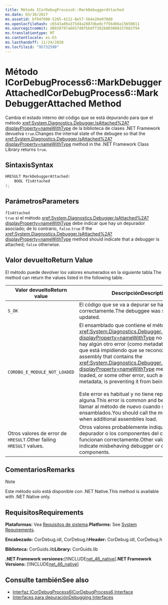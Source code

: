 ```yaml
---
title: Método ICorDebugProcess6::MarkDebuggerAttached
ms.date: 03/30/2017
ms.assetid: bf94f090-5265-4112-8e57-5b4e20e070d0
ms.openlocfilehash: c6543a89a375d4a2887dbe8cff56d66a15650811
ms.sourcegitcommit: d8020797a6657d0fbbdff362b80300815f682f94
ms.translationtype: MT
ms.contentlocale: es-ES
ms.lasthandoff: 11/24/2020
ms.locfileid: "95732598"
---
```

# <a name="icordebugprocess6markdebuggerattached-method"></a><span data-ttu-id="c8366-102">Método ICorDebugProcess6::MarkDebuggerAttached</span><span class="sxs-lookup"><span data-stu-id="c8366-102">ICorDebugProcess6::MarkDebuggerAttached Method</span></span>

<span data-ttu-id="c8366-103">Cambia el estado interno del código que se está depurando para que el método <xref:System.Diagnostics.Debugger.IsAttached%2A?displayProperty=nameWithType> de la biblioteca de clases .NET Framework devuelva `true`.</span><span class="sxs-lookup"><span data-stu-id="c8366-103">Changes the internal state of the debugee so that the <xref:System.Diagnostics.Debugger.IsAttached%2A?displayProperty=nameWithType> method in the .NET Framework Class Library returns `true`.</span></span>  
  
## <a name="syntax"></a><span data-ttu-id="c8366-104">Sintaxis</span><span class="sxs-lookup"><span data-stu-id="c8366-104">Syntax</span></span>  
  
```cpp  
HRESULT MarkDebuggerAttached(  
    BOOL fIsAttached  
);  
```  
  
## <a name="parameters"></a><span data-ttu-id="c8366-105">Parámetros</span><span class="sxs-lookup"><span data-stu-id="c8366-105">Parameters</span></span>  

 `fIsAttached`  
 <span data-ttu-id="c8366-106">`true` si el método <xref:System.Diagnostics.Debugger.IsAttached%2A?displayProperty=nameWithType> debe indicar que hay un depurador asociado; de lo contrario, `false`.</span><span class="sxs-lookup"><span data-stu-id="c8366-106">`true` if the <xref:System.Diagnostics.Debugger.IsAttached%2A?displayProperty=nameWithType> method should indicate that a debugger is attached; `false` otherwise.</span></span>  
  
## <a name="return-value"></a><span data-ttu-id="c8366-107">Valor devuelto</span><span class="sxs-lookup"><span data-stu-id="c8366-107">Return Value</span></span>  

 <span data-ttu-id="c8366-108">El método puede devolver los valores enumerados en la siguiente tabla.</span><span class="sxs-lookup"><span data-stu-id="c8366-108">The method can return the values listed in the following table.</span></span>  
  
|<span data-ttu-id="c8366-109">Valor devuelto</span><span class="sxs-lookup"><span data-stu-id="c8366-109">Return value</span></span>|<span data-ttu-id="c8366-110">Descripción</span><span class="sxs-lookup"><span data-stu-id="c8366-110">Description</span></span>|  
|------------------|-----------------|  
|`S_OK`|<span data-ttu-id="c8366-111">El código que se va a depurar se ha actualizado correctamente.</span><span class="sxs-lookup"><span data-stu-id="c8366-111">The debuggee was successfully updated.</span></span>|  
|`CORDBG_E_MODULE_NOT_LOADED`|<span data-ttu-id="c8366-112">El ensamblado que contiene el método <xref:System.Diagnostics.Debugger.IsAttached%2A?displayProperty=nameWithType> no está cargado, o hay algún otro error (como metadatos que faltan) que está impidiendo que se reconozca.</span><span class="sxs-lookup"><span data-stu-id="c8366-112">The assembly that contains the <xref:System.Diagnostics.Debugger.IsAttached%2A?displayProperty=nameWithType> method is not loaded, or some other error, such as missing metadata, is preventing it from being recognized.</span></span><br /><br /> <span data-ttu-id="c8366-113">Este error es habitual y no tiene repercusión alguna.</span><span class="sxs-lookup"><span data-stu-id="c8366-113">This error is common and benign.</span></span> <span data-ttu-id="c8366-114">Deberá llamar al método de nuevo cuando se carguen más ensamblados.</span><span class="sxs-lookup"><span data-stu-id="c8366-114">You should call the method again when additional assemblies load.</span></span>|  
|<span data-ttu-id="c8366-115">Otros valores de error de `HRESULT`.</span><span class="sxs-lookup"><span data-stu-id="c8366-115">Other failing `HRESULT` values.</span></span>|<span data-ttu-id="c8366-116">Otros valores probablemente indiquen que el depurador o los componentes del compilador no funcionan correctamente.</span><span class="sxs-lookup"><span data-stu-id="c8366-116">Other values likely indicate misbehaving debugger or compiler components.</span></span>|  
  
## <a name="remarks"></a><span data-ttu-id="c8366-117">Comentarios</span><span class="sxs-lookup"><span data-stu-id="c8366-117">Remarks</span></span>  
  
> [!NOTE]
> <span data-ttu-id="c8366-118">Este método solo está disponible con .NET Native.</span><span class="sxs-lookup"><span data-stu-id="c8366-118">This method is available with .NET Native only.</span></span>  
  
## <a name="requirements"></a><span data-ttu-id="c8366-119">Requisitos</span><span class="sxs-lookup"><span data-stu-id="c8366-119">Requirements</span></span>  

 <span data-ttu-id="c8366-120">**Plataformas:** Vea [Requisitos de sistema](../../get-started/system-requirements.md).</span><span class="sxs-lookup"><span data-stu-id="c8366-120">**Platforms:** See [System Requirements](../../get-started/system-requirements.md).</span></span>  
  
 <span data-ttu-id="c8366-121">**Encabezado:** CorDebug.idl, CorDebug.h</span><span class="sxs-lookup"><span data-stu-id="c8366-121">**Header:** CorDebug.idl, CorDebug.h</span></span>  
  
 <span data-ttu-id="c8366-122">**Biblioteca:** CorGuids.lib</span><span class="sxs-lookup"><span data-stu-id="c8366-122">**Library:** CorGuids.lib</span></span>  
  
 <span data-ttu-id="c8366-123">**.NET Framework versiones:**[!INCLUDE[net_46_native](../../../../includes/net-46-native-md.md)]</span><span class="sxs-lookup"><span data-stu-id="c8366-123">**.NET Framework Versions:** [!INCLUDE[net_46_native](../../../../includes/net-46-native-md.md)]</span></span>  
  
## <a name="see-also"></a><span data-ttu-id="c8366-124">Consulte también</span><span class="sxs-lookup"><span data-stu-id="c8366-124">See also</span></span>

- [<span data-ttu-id="c8366-125">Interfaz ICorDebugProcess6</span><span class="sxs-lookup"><span data-stu-id="c8366-125">ICorDebugProcess6 Interface</span></span>](icordebugprocess6-interface.md)
- [<span data-ttu-id="c8366-126">Interfaces para depuración</span><span class="sxs-lookup"><span data-stu-id="c8366-126">Debugging Interfaces</span></span>](debugging-interfaces.md)
